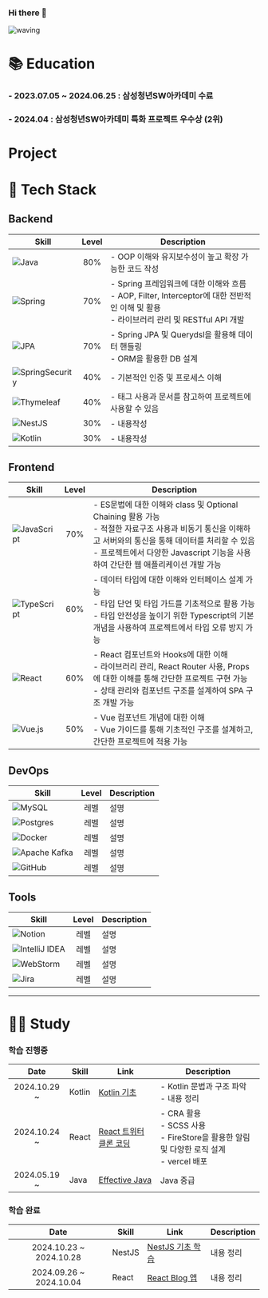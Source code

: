 ### Hi there 👋

![waving](https://capsule-render.vercel.app/api?type=waving&height=200&text=Welcome!&fontAlign=80&fontAlignY=40&color=gradient)

# 📚 Education

### - 2023.07.05 ~ 2024.06.25 : 삼성청년SW아카데미 수료

### - 2024.04 : 삼성청년SW아카데미 특화 프로젝트 우수상 (2위)

# Project

# 🚀 Tech Stack

## Backend
| Skill                                                                                                     | Level | Description                                                                                                 |
|-----------------------------------------------------------------------------------------------------------|:-----:|-------------------------------------------------------------------------------------------------------------|
| ![Java](https://img.shields.io/badge/java-%23ED8B00.svg?style=for-the-badge&logo=openjdk&logoColor=white) |  80%  | - OOP 이해와 유지보수성이 높고 확장 가능한 코드 작성                                                                            |
| ![Spring](https://img.shields.io/badge/spring-%236DB33F.svg?style=for-the-badge&logo=spring&logoColor=white)|  70%  | - Spring 프레임워크에 대한 이해와 흐름 <br> - AOP, Filter, Interceptor에 대한 전반적인 이해 및 활용 <br> - 라이브러리 관리 및 RESTful API 개발 |
| ![JPA](https://img.shields.io/badge/JPA-6DB33F?style=for-the-badge&logo=jpa&logoColor=white)                | 70%   | - Spring JPA 및 Querydsl을 활용해 데이터 핸들링 <br> - ORM을 활용한 DB 설계                                                  |
| ![SpringSecurity](https://img.shields.io/badge/Spring_Security-6DB33F?style=for-the-badge&logo=springsecurity&logoColor=white)  | 40% | - 기본적인 인증 및 프로세스 이해                                                                                         |
|![Thymeleaf](https://img.shields.io/badge/Thymeleaf-%23005C0F.svg?style=for-the-badge&logo=Thymeleaf&logoColor=white)  | 40% | - 태그 사용과 문서를 참고하여 프로젝트에 사용할 수 있음                                                                            |
|![NestJS](https://img.shields.io/badge/nestjs-%23E0234E.svg?style=for-the-badge&logo=nestjs&logoColor=white) | 30% | - 내용작성                                                                                                      |
|![Kotlin](https://img.shields.io/badge/kotlin-%237F52FF.svg?style=for-the-badge&logo=kotlin&logoColor=white) | 30% | - 내용작성  |


## Frontend
| Skill                                                                                                     | Level | Description                                                                                                 |
|-----------------------------------------------------------------------------------------------------------|:-----:|-------------------------------------------------------------------------------------------------------------|
|![JavaScript](https://img.shields.io/badge/javascript-%23323330.svg?style=for-the-badge&logo=javascript&logoColor=%23F7DF1E) | 70% | - ES문법에 대한 이해와 class 및 Optional Chaining 활용 가능 <br> - 적절한 자료구조 사용과 비동기 통신을 이해하고 서버와의 통신을 통해 데이터를 처리할 수 있음 <br> - 프로젝트에서 다양한 Javascript 기능을 사용하여 간단한 웹 애플리케이션 개발 가능</td> |
|![TypeScript](https://img.shields.io/badge/typescript-%23007ACC.svg?style=for-the-badge&logo=typescript&logoColor=white) | 60% | - 데이터 타입에 대한 이해와 인터페이스 설계 가능 <br> - 타입 단언 및 타입 가드를 기초적으로 활용 가능 <br> - 타입 안전성을 높이기 위한 Typescript의 기본 개념을 사용하여 프로젝트에서 타입 오류 방지 가능 |
|![React](https://img.shields.io/badge/react-%2320232a.svg?style=for-the-badge&logo=react&logoColor=%2361DAFB)  | 60% | - React 컴포넌트와 Hooks에 대한 이해 <br> - 라이브러리 관리, React Router 사용, Props에 대한 이해를 통해 간단한 프로젝트 구현 가능 <br> - 상태 관리와 컴포넌트 구조를 설계하여 SPA 구조 개발 가능 |
| ![Vue.js](https://img.shields.io/badge/vuejs-%2335495e.svg?style=for-the-badge&logo=vuedotjs&logoColor=%234FC08D) | 50% | - Vue 컴포넌트 개념에 대한 이해 <br> - Vue 가이드를 통해 기초적인 구조를 설계하고, 간단한 프로젝트에 적용 가능  |

## DevOps
| Skill                                                                                                     | Level | Description                                                                                                 |
|-----------------------------------------------------------------------------------------------------------|:-----:|-------------------------------------------------------------------------------------------------------------|
| ![MySQL](https://img.shields.io/badge/mysql-4479A1.svg?style=for-the-badge&logo=mysql&logoColor=white)  | 레벨  | 설명  |
| ![Postgres](https://img.shields.io/badge/postgres-%23316192.svg?style=for-the-badge&logo=postgresql&logoColor=white)  | 레벨  | 설명  |
| ![Docker](https://img.shields.io/badge/docker-%230db7ed.svg?style=for-the-badge&logo=docker&logoColor=white)  | 레벨  | 설명  |
| ![Apache Kafka](https://img.shields.io/badge/Apache%20Kafka-000?style=for-the-badge&logo=apachekafka) | 레벨  | 설명  |
| ![GitHub](https://img.shields.io/badge/github-%23121011.svg?style=for-the-badge&logo=github&logoColor=white)  | 레벨  | 설명  |


## Tools
| Skill                                                                                                     | Level | Description                                                                                                 |
|-----------------------------------------------------------------------------------------------------------|:-----:|-------------------------------------------------------------------------------------------------------------|
| ![Notion](https://img.shields.io/badge/Notion-%23000000.svg?style=for-the-badge&logo=notion&logoColor=white)  | 레벨  | 설명  |
| ![IntelliJ IDEA](https://img.shields.io/badge/IntelliJIDEA-000000.svg?style=for-the-badge&logo=intellij-idea&logoColor=white) | 레벨  | 설명  |
| ![WebStorm](https://img.shields.io/badge/webstorm-143?style=for-the-badge&logo=webstorm&logoColor=white&color=black)  | 레벨  | 설명  |
| ![Jira](https://img.shields.io/badge/jira-%230A0FFF.svg?style=for-the-badge&logo=jira&logoColor=white)  | 레벨  | 설명  |


------
# 👨‍💻 Study
### 학습 진행중 
|          Date           |  Skill | Link  | Description |
|:-----------------------:| ----- | ---------| ----- |
| 2024.10.29 ~  | Kotlin  | [Kotlin 기초](https://github.com/mj-study/Kotlin/tree/main/basic) | - Kotlin 문법과 구조 파악 <br> - 내용 정리 |
| 2024.10.24 ~  | React | [React 트위터 클론 코딩](https://github.com/mj-study/react-pjt/tree/main/twitter)  | - CRA 활용 <br> - SCSS 사용 <br> - FireStore을 활용한 알림 및 다양한 로직 설계 <br> - vercel 배포
| 2024.05.19 ~  | Java  | [Effective Java](https://github.com/mj-study/Java/tree/main/Effective-Java) | Java 중급 |

### 학습 완료 

|          Date           |  Skill | Link  | Description |
|:-----------------------:| ----- | ---------| ----- |
| 2024.10.23 ~ 2024.10.28 | NestJS     | [NestJS 기초 학습](https://github.com/mj-study/NestJS/tree/main/nestjs-board-app) | 내용 정리 |
| 2024.09.26 ~ 2024.10.04 | React | [React Blog 앱](https://github.com/mj-study/react-pjt/tree/main/blog)  | 내용 정리 |

